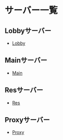 # サーバー一覧

## Lobbyサーバー

- [Lobby](lobby.md)

## Mainサーバー

- [Main](main.md)

## Resサーバー

- [Res](res.md)

## Proxyサーバー

- [Proxy](proxy.md)